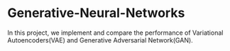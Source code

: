 # Generative-Neural-Networks
In this project, we implement and compare the performance of Variational Autoencoders(VAE) and Generative Adversarial Network(GAN).
